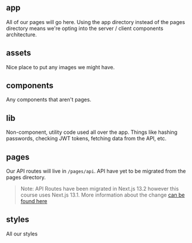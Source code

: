 ## app

All of our pages will go here. Using the app directory instead of the pages directory means we're opting into the server / client components architecture.

## assets

Nice place to put any images we might have.

## components

Any components that aren't pages.

## lib

Non-component, utility code used all over the app. Things like hashing passwords, checking JWT tokens, fetching data from the API, etc.

## pages

Our API routes will live in `/pages/api`. API have yet to be migrated from the pages directory.

> Note: API Routes have been migrated in Next.js 13.2 however this course uses Next.js 13.1. More information about the change [can be found here](https://nextjs.org/blog/next-13-2#custom-route-handlers)

## styles

All our styles
